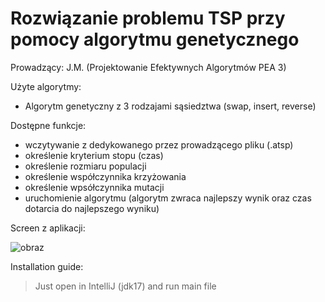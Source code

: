 # Rozwiązanie problemu TSP przy pomocy algorytmu genetycznego
Prowadzący: J.M. (Projektowanie Efektywnych Algorytmów PEA 3)

Użyte algorytmy:
- Algorytm genetyczny z 3 rodzajami sąsiedztwa (swap, insert, reverse)

Dostępne funkcje:
- wczytywanie z dedykowanego przez prowadzącego pliku (.atsp)
- określenie kryterium stopu (czas)
- określenie rozmiaru populacji
- określenie współczynnika krzyżowania
- określenie wpsółczynnika mutacji
- uruchomienie algorytmu (algorytm zwraca najlepszy wynik oraz czas dotarcia do najlepszego wyniku)

Screen z aplikacji:

![obraz](https://github.com/craksys/PEA3/assets/53128417/67e4f2ce-179e-41c5-9d56-8e76cf7e5b7c)


Installation guide:

> Just open in IntelliJ (jdk17) and run main file


